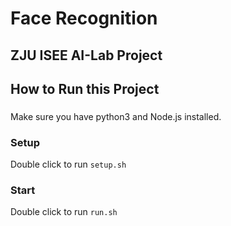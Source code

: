 # Face Recognition

## ZJU ISEE AI-Lab Project

## How to Run this Project

###
Make sure you have python3 and Node.js installed.

### Setup

Double click to run `setup.sh`

### Start

Double click to run `run.sh`
